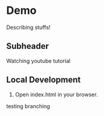 # Demo

Describing stuffs!

## Subheader

Watching youtube tutorial

## Local Development

1. Open index.html in your browser.

testing branching
